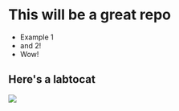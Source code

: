 # This will be a great repo

- Example 1
- and 2!
- Wow!
## Here's a labtocat
![](https://octodex.github.com/images/labtocat.png)
